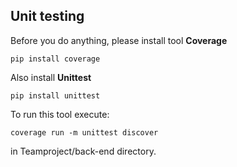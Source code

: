 ## Unit testing

Before you do anything, please install tool **Coverage**

```
pip install coverage
```

Also install **Unittest**

```
pip install unittest
```

To run this tool execute:

```
coverage run -m unittest discover
```

in Teamproject/back-end directory.


